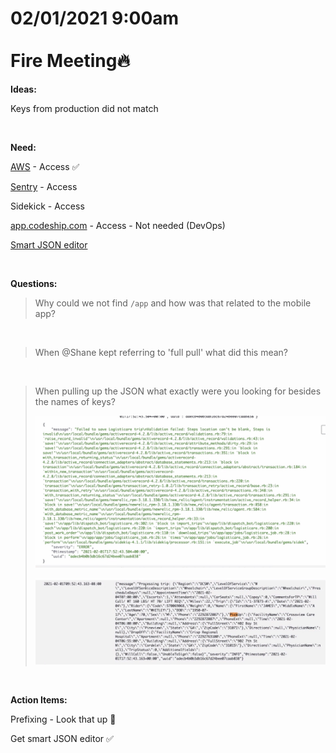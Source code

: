 # **02/01/2021 9:00am <br> <br> Fire Meeting🔥**

**Ideas:**

Keys from production did not match

&nbsp;

**Need:**

[AWS](https://us-west-2.console.aws.amazon.com/cloudwatch/home?region=us-west-2) - Access ✅

[Sentry](Sentry.io) - Access

Sidekick - Access

[app.codeship.com](app.codeship.com) - Access - Not needed (DevOps)

[Smart JSON editor](https://apps.apple.com/us/app/smart-json-editor/id1268962404?mt=12)

&nbsp;

**Questions:**

> Why could we not find `/app` and how was that related to the mobile app?

&nbsp;

> When @Shane kept referring to 'full pull' what did this mean?

&nbsp;

> When pulling up the JSON what exactly were you looking for besides the names of keys?
>
> ![alt text](./assets/JSON_1.png)
>
> ![alt text](./assets/JSON_2.png)

&nbsp;

**Action Items:**

Prefixing - Look that up 💎

Get smart JSON editor ✅